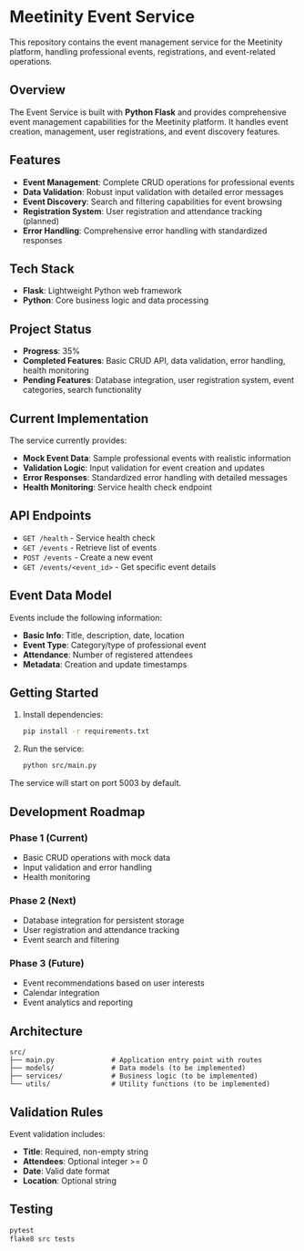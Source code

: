 # Meetinity Event Service

This repository contains the event management service for the Meetinity platform, handling professional events, registrations, and event-related operations.

## Overview

The Event Service is built with **Python Flask** and provides comprehensive event management capabilities for the Meetinity platform. It handles event creation, management, user registrations, and event discovery features.

## Features

- **Event Management**: Complete CRUD operations for professional events
- **Data Validation**: Robust input validation with detailed error messages
- **Event Discovery**: Search and filtering capabilities for event browsing
- **Registration System**: User registration and attendance tracking (planned)
- **Error Handling**: Comprehensive error handling with standardized responses

## Tech Stack

- **Flask**: Lightweight Python web framework
- **Python**: Core business logic and data processing

## Project Status

- **Progress**: 35%
- **Completed Features**: Basic CRUD API, data validation, error handling, health monitoring
- **Pending Features**: Database integration, user registration system, event categories, search functionality

## Current Implementation

The service currently provides:

- **Mock Event Data**: Sample professional events with realistic information
- **Validation Logic**: Input validation for event creation and updates
- **Error Responses**: Standardized error handling with detailed messages
- **Health Monitoring**: Service health check endpoint

## API Endpoints

- `GET /health` - Service health check
- `GET /events` - Retrieve list of events
- `POST /events` - Create a new event
- `GET /events/<event_id>` - Get specific event details

## Event Data Model

Events include the following information:
- **Basic Info**: Title, description, date, location
- **Event Type**: Category/type of professional event
- **Attendance**: Number of registered attendees
- **Metadata**: Creation and update timestamps

## Getting Started

1. Install dependencies:
   ```bash
   pip install -r requirements.txt
   ```

2. Run the service:
   ```bash
   python src/main.py
   ```

The service will start on port 5003 by default.

## Development Roadmap

### Phase 1 (Current)
- Basic CRUD operations with mock data
- Input validation and error handling
- Health monitoring

### Phase 2 (Next)
- Database integration for persistent storage
- User registration and attendance tracking
- Event search and filtering

### Phase 3 (Future)
- Event recommendations based on user interests
- Calendar integration
- Event analytics and reporting

## Architecture

```
src/
├── main.py              # Application entry point with routes
├── models/              # Data models (to be implemented)
├── services/            # Business logic (to be implemented)
└── utils/               # Utility functions (to be implemented)
```

## Validation Rules

Event validation includes:
- **Title**: Required, non-empty string
- **Attendees**: Optional integer >= 0
- **Date**: Valid date format
- **Location**: Optional string

## Testing

```bash
pytest
flake8 src tests
```
